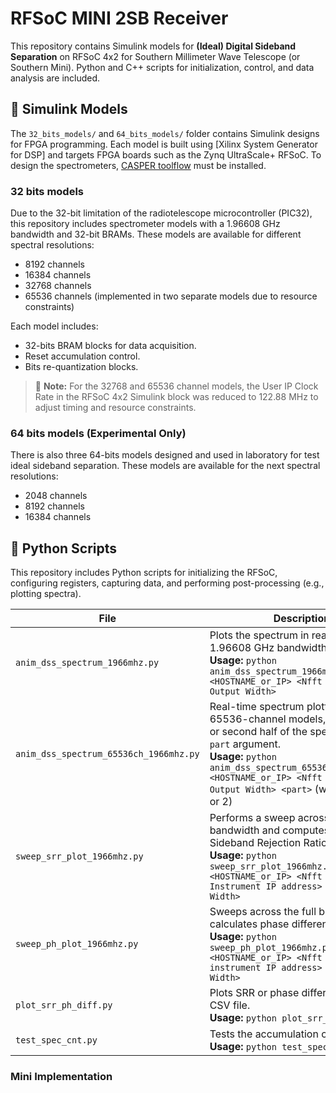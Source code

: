 # RFSoC MINI 2SB Receiver
This repository contains Simulink models for **(Ideal) Digital Sideband Separation** on RFSoC 4x2 for Southern Millimeter Wave Telescope (or Southern Mini). Python and C++ scripts for initialization, control, and data analysis are included.

## 🧠 Simulink Models
The `32_bits_models/` and `64_bits_models/` folder contains Simulink designs for FPGA programming. Each model is built using [Xilinx System Generator for DSP] and targets FPGA boards such as the Zynq UltraScale+ RFSoC. To design the spectrometers, [CASPER toolflow](https://casper-toolflow.readthedocs.io/projects/tutorials/en/latest/tutorials/rfsoc/tut_getting_started.html) must be installed.

### 32 bits models
Due to the 32-bit limitation of the radiotelescope microcontroller (PIC32), this repository includes spectrometer models with a 1.96608 GHz bandwidth and 32-bit BRAMs. These models are available for different spectral resolutions:
- 8192 channels
- 16384 channels
- 32768 channels
- 65536 channels (implemented in two separate models due to resource constraints)

Each model includes:
- 32-bits BRAM blocks for data acquisition.
- Reset accumulation control.
- Bits re-quantization blocks.

> 🔧 **Note:** For the 32768 and 65536 channel models, the User IP Clock Rate in the RFSoC 4x2 Simulink block was reduced to 122.88 MHz to adjust timing and resource constraints.

### 64 bits models (Experimental Only)
There is also three 64-bits models designed and used in laboratory for test ideal sideband separation. These models are available for the next spectral resolutions:
- 2048 channels
- 8192 channels
- 16384 channels
## 🐍 Python Scripts

This repository includes Python scripts for initializing the RFSoC, configuring registers, capturing data, and performing post-processing (e.g., plotting spectra). 

| File | Description |
|------|-------------|
| `anim_dss_spectrum_1966mhz.py` | Plots the spectrum in real time for a 1.96608 GHz bandwidth. <br>**Usage:** `python anim_dss_spectrum_1966mhz.py <HOSTNAME_or_IP> <Nfft Size> <Data Output Width>` |
| `anim_dss_spectrum_65536ch_1966mhz.py` | Real-time spectrum plotter for 65536-channel models, selects first or second half of the spectrum via `part` argument. <br>**Usage:** `python anim_dss_spectrum_65536ch_1966mhz.py <HOSTNAME_or_IP> <Nfft Size> <Data Output Width> <part>` (where `part` = 1 or 2) |
| `sweep_srr_plot_1966mhz.py` | Performs a sweep across the full bandwidth and computes the Sideband Rejection Ratio (SRR). <br>**Usage:** `python sweep_srr_plot_1966mhz.py <HOSTNAME_or_IP> <Nfft Size> <RF Instrument IP address> <Data Output Width>` |
| `sweep_ph_plot_1966mhz.py` | Sweeps across the full bandwidth and calculates phase difference. <br>**Usage:** `python sweep_ph_plot_1966mhz.py <HOSTNAME_or_IP> <Nfft Size> <RF instrument IP address> <Data Output Width>` |
| `plot_srr_ph_diff.py` | Plots SRR or phase difference from a CSV file. <br>**Usage:** `python plot_srr_ph_diff.py` |
| `test_spec_cnt.py` | Tests the accumulation counter. <br>**Usage:** `python test_spec_cnt.py` |

### Mini Implementation
